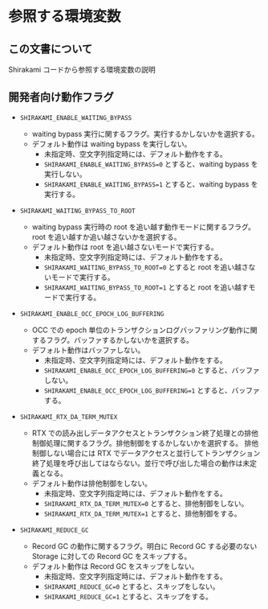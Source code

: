 # 参照する環境変数

## この文書について

Shirakami コードから参照する環境変数の説明

## 開発者向け動作フラグ

* `SHIRAKAMI_ENABLE_WAITING_BYPASS`
  * waiting bypass 実行に関するフラグ。実行するかしないかを選択する。
  * デフォルト動作は waiting bypass を実行しない。
    * 未指定時、空文字列指定時には、デフォルト動作をする。
    * `SHIRAKAMI_ENABLE_WAITING_BYPASS=0` とすると、waiting bypass を実行しない。
    * `SHIRAKAMI_ENABLE_WAITING_BYPASS=1` とすると、waiting bypass を実行する。

* `SHIRAKAMI_WAITING_BYPASS_TO_ROOT`
  * waiting bypass 実行時の root を追い越す動作モードに関するフラグ。root を追い越すか追い越さないかを選択する。
  * デフォルト動作は root を追い越さないモードで実行する。
    * 未指定時、空文字列指定時には、デフォルト動作をする。
    * `SHIRAKAMI_WAITING_BYPASS_TO_ROOT=0` とすると root を追い越さないモードで実行する。
    * `SHIRAKAMI_WAITING_BYPASS_TO_ROOT=1` とすると root を追い越すモードで実行する。

* `SHIRAKAMI_ENABLE_OCC_EPOCH_LOG_BUFFERING`
  * OCC での epoch 単位のトランザクションログバッファリング動作に関するフラグ。バッファするかしないかを選択する。
  * デフォルト動作はバッファしない。
    * 未指定時、空文字列指定時には、デフォルト動作をする。
    * `SHIRAKAMI_ENABLE_OCC_EPOCH_LOG_BUFFERING=0` とすると、バッファしない。
    * `SHIRAKAMI_ENABLE_OCC_EPOCH_LOG_BUFFERING=1` とすると、バッファする。

* `SHIRAKAMI_RTX_DA_TERM_MUTEX`
  * RTX での読み出しデータアクセスとトランザクション終了処理との排他制御処理に関するフラグ。排他制御をするかしないかを選択する。
    排他制御しない場合には RTX でデータアクセスと並行してトランザクション終了処理を呼び出してはならない。並行で呼び出した場合の動作は未定義となる。
  * デフォルト動作は排他制御をしない。
    * 未指定時、空文字列指定時には、デフォルト動作をする。
    * `SHIRAKAMI_RTX_DA_TERM_MUTEX=0` とすると、排他制御をしない。
    * `SHIRAKAMI_RTX_DA_TERM_MUTEX=1` とすると、排他制御をする。

* `SHIRAKAMI_REDUCE_GC`
  * Record GC の動作に関するフラグ。明白に Record GC する必要のない Storage に対しての Record GC をスキップする。
  * デフォルト動作は Record GC をスキップをしない。
    * 未指定時、空文字列指定時には、デフォルト動作をする。
    * `SHIRAKAMI_REDUCE_GC=0` とすると、スキップをしない。
    * `SHIRAKAMI_REDUCE_GC=1` とすると、スキップをする。
